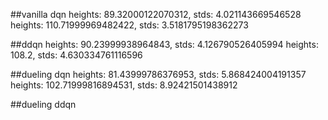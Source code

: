 ##vanilla dqn
heights: 89.32000122070312, stds: 4.021143669546528
heights: 110.71999969482422, stds: 3.5181795198362273

##ddqn
heights: 90.23999938964843, stds: 4.126790526405994
heights: 108.2, stds: 4.630334761116596

##dueling dqn
heights: 81.43999786376953, stds: 5.868424004191357
heights: 102.71999816894531, stds: 8.92421501438912

##dueling ddqn

